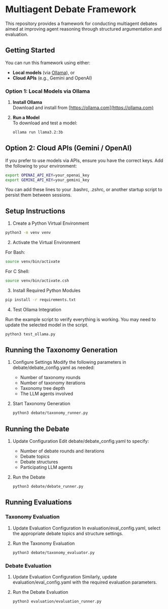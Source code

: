 # Multiagent Debate Framework

This repository provides a framework for conducting multiagent debates aimed at improving agent reasoning through structured argumentation and evaluation.

## Getting Started

You can run this framework using either:

- **Local models** (via [Ollama](https://ollama.com)), or  
- **Cloud APIs** (e.g., Gemini and OpenAI)

### Option 1: Local Models via Ollama

1. **Install Ollama**  
   Download and install from [https://ollama.com](https://ollama.com)

2. **Run a Model**  
   To download and test a model:
   ```bash
   ollama run llama3.2:3b
   ```

## Option 2: Cloud APIs (Gemini / OpenAI)

If you prefer to use models via APIs, ensure you have the correct keys. Add the following to your environment:

```bash
export OPENAI_API_KEY=your_openai_key
export GEMINI_API_KEY=your_gemini_key
```

You can add these lines to your .bashrc, .zshrc, or another startup script to persist them between sessions.

## Setup Instructions

1. Create a Python Virtual Environment

```bash
python3 -m venv venv
```

2. Activate the Virtual Environment

For Bash:

```bash
source venv/bin/activate
```

For C Shell:

```bash
source venv/bin/activate.csh
```

3. Install Required Python Modules

```bash
pip install -r requirements.txt
```

4. Test Ollama Integration

Run the example script to verify everything is working. You may need to update the selected model in the script.

```bash
python3 test_ollama.py
```

## Running the Taxonomy Generation
1. Configure Settings
    Modify the following parameters in debate/debate_config.yaml as needed:
    - Number of taxonomy rounds
    - Number of taxonomy iterations
    - Taxonomy tree depth
    - The LLM agents involved

2. Start Taxonomy Generation
    ```bash
    python3 debate/taxonomy_runner.py
    ```

## Running the Debate
1. Update Configuration
    Edit debate/debate_config.yaml to specify:
    - Number of debate rounds and iterations
    - Debate topics
    - Debate structures
    - Participating LLM agents

2. Run the Debate
    ```bash
    python3 debate/debate_runner.py
    ```

## Running Evaluations

### Taxonomy Evaluation

1. Update Evaluation Configuration
    In evaluation/eval_config.yaml, select the appropriate debate topics and structure settings.

2. Run the Taxonomy Evaluation
    ```bash
    python3 debate/taxonomy_evaluator.py
    ```

### Debate Evaluation
1. Update Evaluation Configuration
    Similarly, update evaluation/eval_config.yaml with the required evaluation parameters.

2. Run the Debate Evaluation
    ```bash
    python3 evaluation/evaluation_runner.py
    ```
